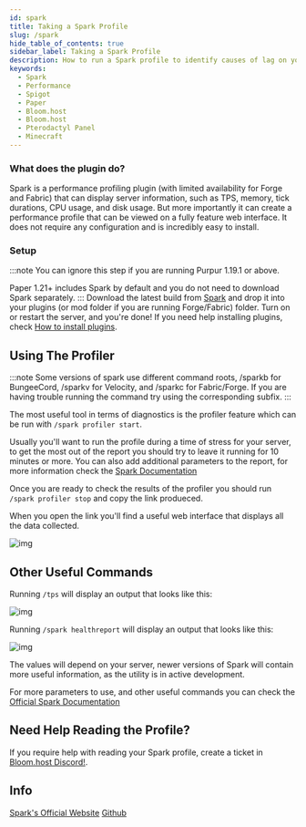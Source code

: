 ```yaml
---
id: spark
title: Taking a Spark Profile
slug: /spark
hide_table_of_contents: true
sidebar_label: Taking a Spark Profile
description: How to run a Spark profile to identify causes of lag on your server.
keywords:
  - Spark
  - Performance
  - Spigot
  - Paper
  - Bloom.host
  - Bloom.host
  - Pterodactyl Panel
  - Minecraft
---
```


### What does the plugin do?
Spark is a performance profiling plugin (with limited availability for Forge and Fabric) that can display server information, such as TPS, memory, tick durations, CPU usage, and disk usage. But more importantly it can create a performance profile that can be viewed on a fully feature web interface.
It does not require any configuration and is incredibly easy to install.

### Setup
:::note
You can ignore this step if you are running Purpur 1.19.1 or above.

Paper 1.21+ includes Spark by default and you do not need to download Spark separately. 
:::
Download the latest build from [Spark](https://spark.lucko.me/download) and drop it into your plugins (or mod folder if you are running Forge/Fabric) folder. Turn on or restart the server, and you're done! If you need help installing plugins, check [How to install plugins](/installing-plugins).

## Using The Profiler

:::note
Some versions of spark use different command roots, /sparkb for BungeeCord, /sparkv for Velocity, and /sparkc for Fabric/Forge. If you are having trouble running the command try using the corresponding subfix. 
:::

The most useful tool in terms of diagnostics is the profiler feature which can be run with `/spark profiler start`.

Usually you'll want to run the profile during a time of stress for your server, to get the most out of the report you should try to leave it running for 10 minutes or more. You can also add additional parameters to the report, for more information check the [Spark Documentation](https://spark.lucko.me/docs/Command-Usage)

Once you are ready to check the results of the profiler you should run `/spark profiler stop` and copy the link produeced.

When you open the link you'll find a useful web interface that displays all the data collected.

![img](/running_a_server/spark/1.png)

## Other Useful Commands

Running `/tps` will display an output that looks like this:

![img](/running_a_server/spark/2.png)

Running `/spark healthreport` will display an output that looks like this:

![img](/running_a_server/spark/3.png)

The values will depend on your server, newer versions of Spark will contain more useful information, as the utility is in active development.

For more parameters to use, and other useful commands you can check the [Official Spark Documentation](https://spark.lucko.me/docs/Command-Usage)

## Need Help Reading the Profile?

If you require help with reading your Spark profile, create a ticket in [Bloom.host Discord!](https://discord.gg/bloom).

## Info

[Spark's Official Website](https://spark.lucko.me/)
[Github](https://github.com/lucko/spark)

